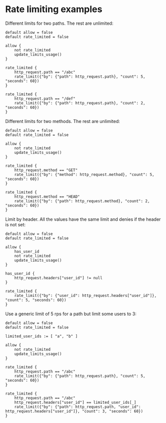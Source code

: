 # Rate limiting examples

Different limits for two paths. The rest are unlimited:

```
default allow = false
default rate_limited = false

allow {
    not rate_limited
    update_limits_usage()
}

rate_limited {
    http_request.path == "/abc"
    rate_limit({"by": {"path": http_request.path}, "count": 5, "seconds": 60})
}

rate_limited {
    http_request.path == "/def"
    rate_limit({"by": {"path": http_request.path}, "count": 2, "seconds": 60})
}
```


Different limits for two methods. The rest are unlimited:

```
default allow = false
default rate_limited = false

allow {
    not rate_limited
    update_limits_usage()
}

rate_limited {
    http_request.method == "GET"
    rate_limit({"by": {"method": http_request.method}, "count": 5, "seconds": 60})
}

rate_limited {
    http_request.method == "HEAD"
    rate_limit({"by": {"path": http_request.method}, "count": 2, "seconds": 60})
}
```


Limit by header. All the values have the same limit and denies if the header is not set:

```
default allow = false
default rate_limited = false

allow {
    has_user_id
    not rate_limited
    update_limits_usage()
}

has_user_id {
    http_request.headers["user_id"] != null
}

rate_limited {
    rate_limit({"by": {"user_id": http_request.headers["user_id"]}, "count": 5, "seconds": 60})
}
```

Use a generic limit of 5 rps for a path but limit some users to 3:

```
default allow = false
default rate_limited = false

limited_user_ids := [ "a", "b" ]

allow {
    not rate_limited
    update_limits_usage()
}

rate_limited {
    http_request.path == "/abc"
    rate_limit({"by": {"path": http_request.path}, "count": 5, "seconds": 60})
}

rate_limited {
    http_request.path == "/abc"
    http_request.headers["user_id"] == limited_user_ids[_]
    rate_limit({"by": {"path": http_request.path, "user_id": http_request.headers["user_id"]}, "count": 3, "seconds": 60})
}
```
